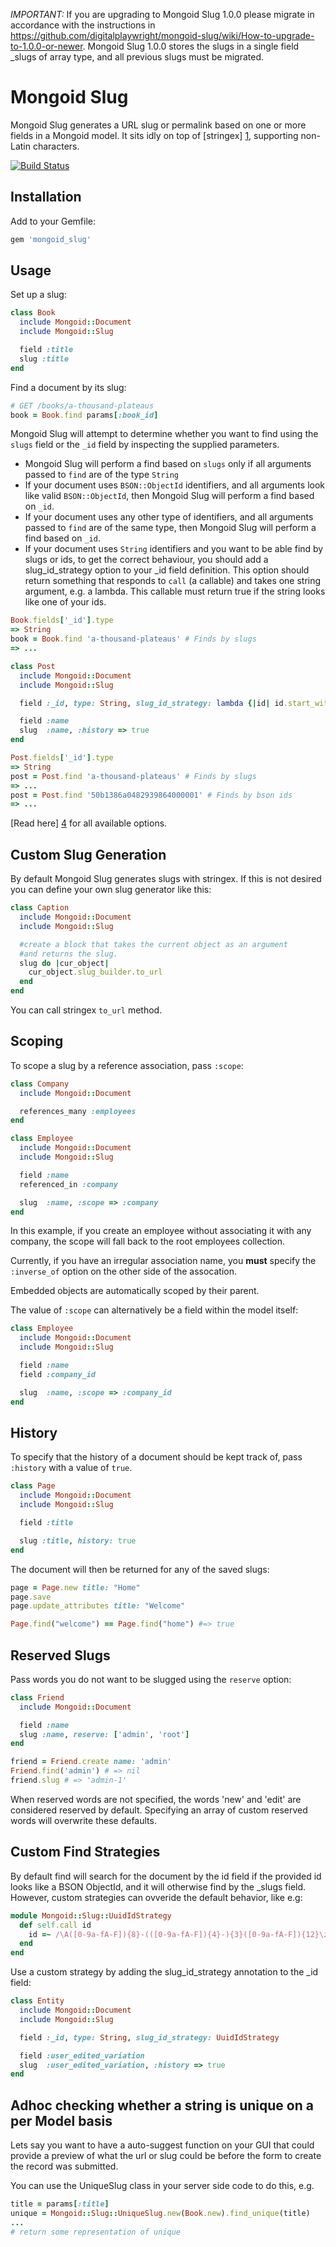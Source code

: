 *IMPORTANT:*  If you are upgrading to Mongoid Slug 1.0.0 please migrate in accordance with the instructions in https://github.com/digitalplaywright/mongoid-slug/wiki/How-to-upgrade-to-1.0.0-or-newer.
Mongoid Slug 1.0.0  stores the slugs in a single field _slugs of array type, and all previous slugs must be migrated.

Mongoid Slug
============

Mongoid Slug generates a URL slug or permalink based on one or more fields in a
Mongoid model. It sits idly on top of [stringex] [1], supporting non-Latin
characters.

[![Build Status](https://secure.travis-ci.org/digitalplaywright/mongoid-slug.png)](http://travis-ci.org/digitalplaywright/mongoid-slug)

Installation
------------

Add to your Gemfile:

```ruby
gem 'mongoid_slug'
```

Usage
-----

Set up a slug:

```ruby
class Book
  include Mongoid::Document
  include Mongoid::Slug

  field :title
  slug :title
end
```

Find a document by its slug:

```ruby
# GET /books/a-thousand-plateaus
book = Book.find params[:book_id]
```

Mongoid Slug will attempt to determine whether you want to find using the `slugs` field or the `_id` field by inspecting the supplied parameters.

* Mongoid Slug will perform a find based on `slugs` only if all arguments passed to `find` are of the type `String`
* If your document uses `BSON::ObjectId` identifiers, and all arguments look like valid `BSON::ObjectId`, then Mongoid Slug will perform a find based on `_id`.
* If your document uses any other type of identifiers, and all arguments passed to `find` are of the same type, then Mongoid Slug will perform a find based on `_id`.
* If your document uses `String` identifiers and you want to be able find by slugs or ids, to get the correct behaviour, you should add a slug_id_strategy option to your _id field definition.  This option should return something that responds to `call` (a callable) and takes one string argument, e.g. a lambda.  This callable must return true if the string looks like one of your ids.


```ruby
Book.fields['_id'].type
=> String
book = Book.find 'a-thousand-plateaus' # Finds by slugs
=> ...

class Post
  include Mongoid::Document
  include Mongoid::Slug

  field :_id, type: String, slug_id_strategy: lambda {|id| id.start_with?('....')}

  field :name
  slug  :name, :history => true
end

Post.fields['_id'].type
=> String
post = Post.find 'a-thousand-plateaus' # Finds by slugs
=> ...
post = Post.find '50b1386a0482939864000001' # Finds by bson ids
=> ...
```
[Read here] [4] for all available options.

Custom Slug Generation
-------

By default Mongoid Slug generates slugs with stringex. If this is not desired you can
define your own slug generator like this:

```ruby
class Caption
  include Mongoid::Document
  include Mongoid::Slug

  #create a block that takes the current object as an argument
  #and returns the slug.
  slug do |cur_object|
    cur_object.slug_builder.to_url
  end
end
```
You can call stringex `to_url` method.

Scoping
-------

To scope a slug by a reference association, pass `:scope`:

```ruby
class Company
  include Mongoid::Document

  references_many :employees
end

class Employee
  include Mongoid::Document
  include Mongoid::Slug

  field :name
  referenced_in :company

  slug  :name, :scope => :company
end
```

In this example, if you create an employee without associating it with any
company, the scope will fall back to the root employees collection.

Currently, if you have an irregular association name, you **must** specify the
`:inverse_of` option on the other side of the assocation.

Embedded objects are automatically scoped by their parent.

The value of `:scope` can alternatively be a field within the model itself:

```ruby
class Employee
  include Mongoid::Document
  include Mongoid::Slug

  field :name
  field :company_id

  slug  :name, :scope => :company_id
end
```

History
-------

To specify that the history of a document should be kept track of, pass
`:history` with a value of `true`.

```ruby
class Page
  include Mongoid::Document
  include Mongoid::Slug

  field :title

  slug :title, history: true
end
```

The document will then be returned for any of the saved slugs:

```ruby
page = Page.new title: "Home"
page.save
page.update_attributes title: "Welcome"

Page.find("welcome") == Page.find("home") #=> true
```

Reserved Slugs
--------------

Pass words you do not want to be slugged using the `reserve` option:

```ruby
class Friend
  include Mongoid::Document

  field :name
  slug :name, reserve: ['admin', 'root']
end

friend = Friend.create name: 'admin'
Friend.find('admin') # => nil
friend.slug # => 'admin-1'
```

When reserved words are not specified, the words 'new' and 'edit' are considered reserved by default.
Specifying an array of custom reserved words will overwrite these defaults.

Custom Find Strategies
--------------

By default find will search for the document by the id field if the provided id
looks like a BSON ObjectId, and it will otherwise find by the _slugs field. However,
custom strategies can ovveride the default behavior, like e.g:

```ruby
module Mongoid::Slug::UuidIdStrategy
  def self.call id
    id =~ /\A([0-9a-fA-F]){8}-(([0-9a-fA-F]){4}-){3}([0-9a-fA-F]){12}\z/
  end
end
```

Use a custom strategy by adding the slug_id_strategy annotation to the _id field:

```ruby
class Entity
  include Mongoid::Document
  include Mongoid::Slug

  field :_id, type: String, slug_id_strategy: UuidIdStrategy

  field :user_edited_variation
  slug  :user_edited_variation, :history => true
end
```


Adhoc checking whether a string is unique on a per Model basis
--------------------------------------------------------------

Lets say you want to have a auto-suggest function on your GUI that could provide a preview of what the url or slug could be before the form to create the record was submitted.

You can use the UniqueSlug class in your server side code to do this, e.g.

```ruby
title = params[:title]
unique = Mongoid::Slug::UniqueSlug.new(Book.new).find_unique(title)
...
# return some representation of unique
```

[1]: https://github.com/rsl/stringex/
[2]: https://secure.travis-ci.org/hakanensari/mongoid-slug.png
[3]: http://travis-ci.org/hakanensari/mongoid-slug
[4]: https://github.com/digitalplaywright/mongoid-slug/blob/master/lib/mongoid/slug.rb
